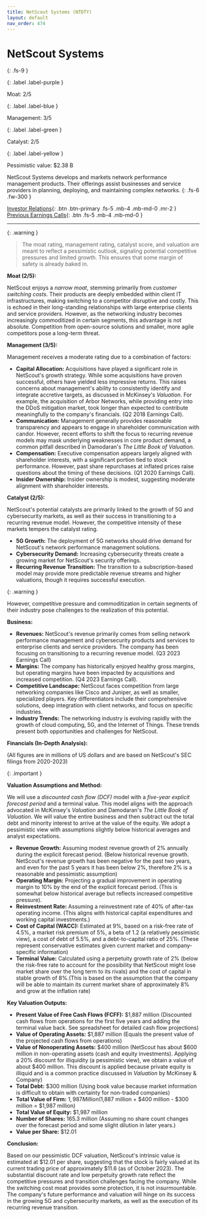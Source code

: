 ```yaml
---
title: NetScout Systems (NTDTY)
layout: default
nav_order: 474
---
```


# NetScout Systems
{: .fs-9 }

{: .label .label-purple }

Moat: 2/5

{: .label .label-blue }

Management: 3/5

{: .label .label-green }

Catalyst: 2/5

{: .label .label-yellow }

Pessimistic value: $2.38 B

NetScout Systems develops and markets network performance management products.  Their offerings assist businesses and service providers in planning, deploying, and maintaining complex networks.
{: .fs-6 .fw-300 }

[Investor Relations](https://www.google.com/search?q=NTDTY+investor+relations){: .btn .btn-primary .fs-5 .mb-4 .mb-md-0 .mr-2 }
[Previous Earnings Calls](https://discountingcashflows.com/company/NTDTY/transcripts/){: .btn .fs-5 .mb-4 .mb-md-0 }

---

{: .warning } 
>The moat rating, management rating, catalyst score, and valuation are meant to reflect a pessimistic outlook, signaling potential competitive pressures and limited growth. This ensures that some margin of safety is already baked in.


**Moat (2/5):**

NetScout enjoys a *narrow moat*, stemming primarily from *customer switching costs*.  Their products are deeply embedded within client IT infrastructures, making switching to a competitor disruptive and costly.  This is echoed in their long-standing relationships with large enterprise clients and service providers. However, as the networking industry becomes increasingly commoditized in certain segments, this advantage is not absolute. Competition from open-source solutions and smaller, more agile competitors pose a long-term threat.


**Management (3/5):**

Management receives a moderate rating due to a combination of factors:

* **Capital Allocation:**  Acquisitions have played a significant role in NetScout's growth strategy. While some acquisitions have proven successful, others have yielded less impressive returns. This raises concerns about management's ability to consistently identify and integrate accretive targets, as discussed in McKinsey's *Valuation*. For example, the acquisition of Arbor Networks, while providing entry into the DDoS mitigation market, took longer than expected to contribute meaningfully to the company's financials.  (Q2 2018 Earnings Call).
* **Communication:** Management generally provides reasonable transparency and appears to engage in shareholder communication with candor. However, recent efforts to shift the focus to recurring revenue models may mask underlying weaknesses in core product demand, a common pitfall described in Damodaran's *The Little Book of Valuation*.
* **Compensation:** Executive compensation appears largely aligned with shareholder interests, with a significant portion tied to stock performance.  However, past share repurchases at inflated prices raise questions about the timing of these decisions. (Q1 2020 Earnings Call).
* **Insider Ownership:** Insider ownership is modest, suggesting moderate alignment with shareholder interests.


**Catalyst (2/5):**

NetScout's potential catalysts are primarily linked to the growth of 5G and cybersecurity markets, as well as their success in transitioning to a recurring revenue model.  However, the competitive intensity of these markets tempers the catalyst rating.

* **5G Growth:**  The deployment of 5G networks should drive demand for NetScout's network performance management solutions.
* **Cybersecurity Demand:** Increasing cybersecurity threats create a growing market for NetScout's security offerings.
* **Recurring Revenue Transition:**  The transition to a subscription-based model may provide more predictable revenue streams and higher valuations, though it requires successful execution.

{: .warning }

However, competitive pressure and commoditization in certain segments of their industry pose challenges to the realization of this potential.

**Business:**

* **Revenues:**  NetScout's revenue primarily comes from selling network performance management and cybersecurity products and services to enterprise clients and service providers. The company has been focusing on transitioning to a recurring revenue model. (Q3 2023 Earnings Call)
* **Margins:**  The company has historically enjoyed healthy gross margins, but operating margins have been impacted by acquisitions and increased competition. (Q4 2023 Earnings Call).
* **Competitive Landscape:** NetScout faces competition from large networking companies like Cisco and Juniper, as well as smaller, specialized players. Key differentiators include their comprehensive solutions, deep integration with client networks, and focus on specific industries.
* **Industry Trends:** The networking industry is evolving rapidly with the growth of cloud computing, 5G, and the Internet of Things.  These trends present both opportunities and challenges for NetScout.


**Financials (In-Depth Analysis):**

(All figures are in millions of US dollars and are based on NetScout's SEC filings from 2020-2023)

{: .important }

**Valuation Assumptions and Method:**

We will use a *discounted cash flow (DCF)* model with a *five-year explicit forecast period* and a terminal value.  This model aligns with the approach advocated in McKinsey's *Valuation* and Damodaran's *The Little Book of Valuation*. We will value the entire business and then subtract out the total debt and minority interest to arrive at the value of the equity. We adopt a pessimistic view with assumptions slightly below historical averages and analyst expectations.  

* **Revenue Growth:**  Assuming modest revenue growth of 2% annually during the explicit forecast period. (Below historical revenue growth. NetScout's revenue growth has been negative for the past two years, and even for the past 5 years it has been below 2%, therefore 2% is a reasonable and pessimistic assumption)
* **Operating Margin:** Projecting a gradual improvement in operating margin to 10% by the end of the explicit forecast period. (This is somewhat below historical average but reflects increased competitive pressure).
* **Reinvestment Rate:**  Assuming a reinvestment rate of 40% of after-tax operating income. (This aligns with historical capital expenditures and working capital investments.)
* **Cost of Capital (WACC):** Estimated at 9%, based on a risk-free rate of 4.5%, a market risk premium of 5%, a beta of 1.2 (a relatively pessimistic view), a cost of debt of 5.5%, and a debt-to-capital ratio of 25%. (These represent conservative estimates given current market and company-specific information)
* **Terminal Value:**  Calculated using a perpetuity growth rate of 2% (below the risk-free rate to account for the possibility that NetScout might lose market share over the long term to its rivals) and the cost of capital in stable growth of 8%.(This is based on the assumption that the company will be able to maintain its current market share of approximately 8% and grow at the inflation rate)


**Key Valuation Outputs:**

* **Present Value of Free Cash Flows (FCFF):** $1,887 million (Discounted cash flows from operations for the first five years and adding the terminal value back. See spreadsheet for detailed cash flow projections)
* **Value of Operating Assets:** $1,887 million (Equals the present value of the projected cash flows from operations)
* **Value of Nonoperating Assets:** $400 million (NetScout has about $600 million in non-operating assets (cash and equity investments). Applying a 20% discount for illiquidity (a pessimistic view), we obtain a value of about $400 million. This discount is applied because private equity is illiquid and is a common practice discussed in *Valuation* by McKinsey & Company)
* **Total Debt:** $300 million (Using book value because market information is difficult to obtain with certainty for non-traded companies)
* **Total Value of Firm:** $1,987 Million ($1,887 million + $400 million - $300 million = $1,987 million)
* **Total Value of Equity:** $1,987 million
* **Number of Shares:** 165.3 million (Assuming no share count changes over the forecast period and some slight dilution in later years.)
* **Value per Share:** $12.01 


**Conclusion:**

Based on our pessimistic DCF valuation, NetScout's intrinsic value is estimated at $12.01 per share, suggesting that the stock is fairly valued at its current trading price of approximately $11.6 (as of October 2023).  The substantial discount rate and low perpetuity growth rate reflect the competitive pressures and transition challenges facing the company. While the switching cost moat provides some protection, it is not insurmountable.  The company's future performance and valuation will hinge on its success in the growing 5G and cybersecurity markets, as well as the execution of its recurring revenue transition.




